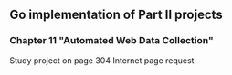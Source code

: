 ## Go implementation of Part II projects
### Chapter 11 "Automated Web Data Collection"
Study project on page 304
Internet page request
